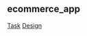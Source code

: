 ## ecommerce_app


[Task](https://docs.google.com/document/d/1VedkRcsN6yukGO2uWES4RuIM8KMtESZ8p7zD7nGySMs/edit?usp=sharing)
[Design](https://www.figma.com/file/KqZcU5m3GMxAHwgFkvCONz/ECOMMERCE?node-id=2%3A845)
